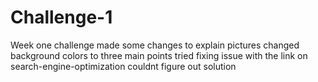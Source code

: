 # Challenge-1
Week one challenge 
made some changes to explain pictures
changed background colors to three main points 
tried fixing issue with the link on search-engine-optimization couldnt figure out solution 
